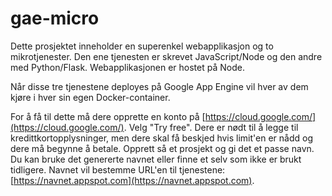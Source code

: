 # gae-micro

Dette prosjektet inneholder en superenkel webapplikasjon og to mikrotjenester.
Den ene tjenesten er skrevet JavaScript/Node og den andre med Python/Flask.
Webapplikasjonen er hostet på Node.

Når disse tre tjenestene deployes på Google App Engine vil hver av dem kjøre i hver sin egen Docker-container.

For å få til dette må dere opprette en konto på [https://cloud.google.com/](https://cloud.google.com/).
Velg "Try free". Dere er nødt til å legge til kredittkortopplysninger, men dere skal få beskjed hvis limit'en er nådd og dere må begynne å betale.
Opprett så et prosjekt og gi det et passe navn. Du kan bruke det genererte navnet eller finne et selv som ikke er brukt tidligere. Navnet vil bestemme URL'en til tjenestene: [https://navnet.appspot.com](https://navnet.appspot.com).
